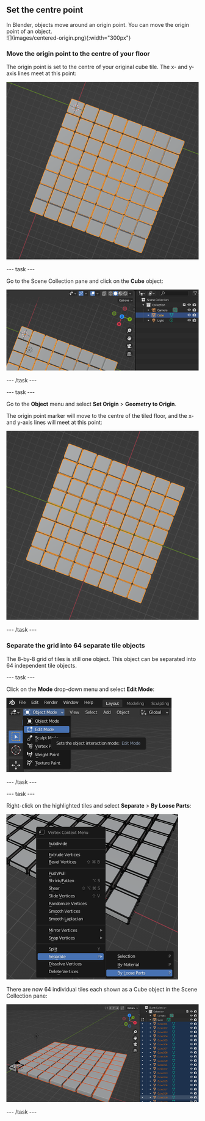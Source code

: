 ## Set the centre point

<div style="display: flex; flex-wrap: wrap">
<div style="flex-basis: 200px; flex-grow: 1; margin-right: 15px;">
In Blender, objects move around an origin point. You can move the origin point of an object.
</div>
<div>
![](images/centered-origin.png){:width="300px"}
</div>
</div>

### Move the origin point to the centre of your floor

The origin point is set to the centre of your original cube tile. The x- and y-axis lines meet at this point:

![The whole tiled floor with the origin point marker shown in the top left-hand tile. The x- and y-axis lines are shown meeting at the origin point.](images/original-origin.png)

--- task ---

Go to the Scene Collection pane and click on the **Cube** object:

![The Scene Collection pane with the Cube object highlighted.](images/select-cube.png)

--- /task ---

--- task ---

Go to the **Object** menu and select **Set Origin** > **Geometry to Origin**.

The origin point marker will move to the centre of the tiled floor, and the x- and y-axis lines will meet at this point:

![The whole tiled floor with the origin point marker shown in the centre of the floor. The x- and y-axis lines are shown meeting in the centre at the origin point.](images/centered-origin.png)

--- /task ---

### Separate the grid into 64 separate tile objects

The 8-by-8 grid of tiles is still one object. This object can be separated into 64 independent tile objects.

--- task ---

Click on the **Mode** drop-down menu and select **Edit Mode**:

![The Mode drop-down menu open in the top left-hand corner of the editor, with 'Edit Mode' highlighted.](images/edit-mode.png)

--- /task ---

--- task ---

Right-click on the highlighted tiles and select **Separate** > **By Loose Parts**:

![The object right-click menu with 'Separate' then 'By Loose Parts' highlighted.](images/loose-parts.png)

There are now 64 individual tiles each shown as a Cube object in the Scene Collection pane:

![64 individual tiles with orange outlines in the 3D view. In the Scene Collection pane, the individual Cube objects are shown in a list numbered as 'Cube.001', 'Cube.002', and so on.](images/64-cubes.png)

--- /task ---

